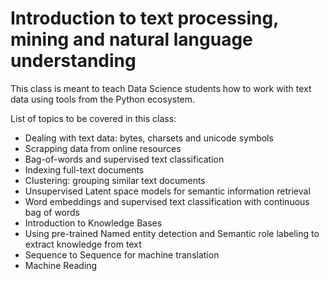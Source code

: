 # Introduction to text processing, mining and natural language understanding

This class is meant to teach Data Science students how to work with text data using tools from the Python ecosystem.

List of topics to be covered in this class:

- Dealing with text data: bytes, charsets and unicode symbols
- Scrapping data from online resources
- Bag-of-words and supervised text classification
- Indexing full-text documents
- Clustering: grouping similar text documents
- Unsupervised Latent space models for semantic information retrieval
- Word embeddings and supervised text classification with continuous bag of words
- Introduction to Knowledge Bases
- Using pre-trained Named entity detection and Semantic role labeling to extract knowledge from text
- Sequence to Sequence for machine translation
- Machine Reading
